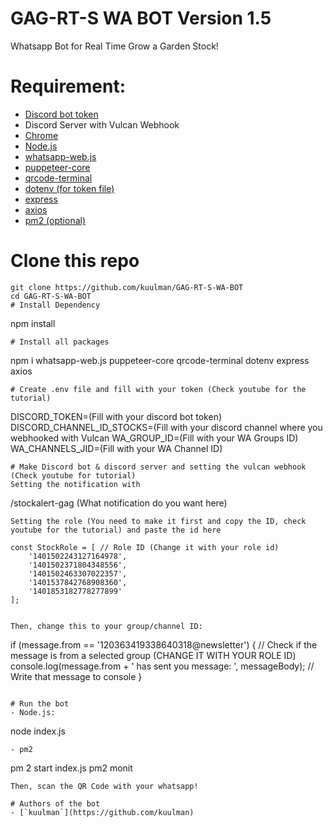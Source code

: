 # GAG-RT-S WA BOT Version 1.5
Whatsapp Bot for Real Time Grow a Garden Stock!

# Requirement:
- [Discord bot token](https://discord.com/developers/applications)
- Discord Server with Vulcan Webhook
- [Chrome](https://www.google.com/intl/id_id/chrome/)
- [Node.js](nodejs.org)
- [whatsapp-web.js](https://www.npmjs.com/package/whatsapp-web.js)
- [puppeteer-core](https://www.npmjs.com/package/puppeteer-core)
- [qrcode-terminal](https://www.npmjs.com/package/qrcode-terminal)
- [dotenv (for token file)](https://www.npmjs.com/package/dotenv)
- [express](https://www.npmjs.com/package/express)
- [axios](https://www.npmjs.com/package/axios)
- [pm2 (optional)](https://www.npmjs.com/package/pm2)

# Clone this repo
```
git clone https://github.com/kuulman/GAG-RT-S-WA-BOT
cd GAG-RT-S-WA-BOT
# Install Dependency
```
npm install
```
# Install all packages
```
npm i whatsapp-web.js puppeteer-core qrcode-terminal dotenv express axios
```
# Create .env file and fill with your token (Check youtube for the tutorial)
```
DISCORD_TOKEN=(Fill with your discord bot token)
DISCORD_CHANNEL_ID_STOCKS=(Fill with your discord channel where you webhooked with Vulcan
WA_GROUP_ID=(Fill with your WA Groups ID)
WA_CHANNELS_JID=(Fill with your WA Channel ID)
```
# Make Discord bot & discord server and setting the vulcan webhook (Check youtube for tutorial)
Setting the notification with 
```
/stockalert-gag (What notification do you want here)
```
Setting the role (You need to make it first and copy the ID, check youtube for the tutorial) and paste the id here
```
    const StockRole = [ // Role ID (Change it with your role id)
        '1401502243127164978',
        '1401502371804348556',
        '1401502463307022357',
        '1401537842768908360',
        '1401853182778277899'
    ];
```

Then, change this to your group/channel ID:
```
if (message.from == '120363419338640318@newsletter') { // Check if the message is from a selected group (CHANGE IT WITH YOUR ROLE ID)
     console.log(message.from + ' has sent you message: ', messageBody); // Write that message to console
    }
```

# Run the bot
- Node.js:
```
node index.js
```
- pm2
```
pm 2 start index.js
pm2 monit
```
Then, scan the QR Code with your whatsapp!

# Authors of the bot
- [`kuulman`](https://github.com/kuulman)

